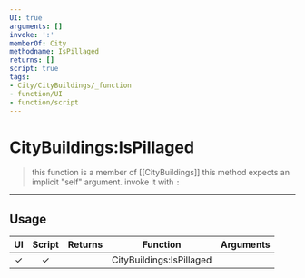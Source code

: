 ```yaml
---
UI: true
arguments: []
invoke: ':'
memberOf: City
methodname: IsPillaged
returns: []
script: true
tags:
- City/CityBuildings/_function
- function/UI
- function/script
---
```

# CityBuildings:IsPillaged
> this function is a member of [[CityBuildings]]
> this method expects an implicit "self" argument. invoke it with `:`
-----
## Usage
|  UI | Script | Returns | Function | Arguments |
|:---:|:------:|-------:|:--------:|:---------|
|✓|✓||CityBuildings:IsPillaged||
